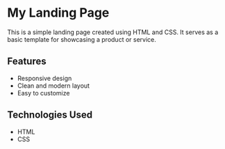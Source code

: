 # My Landing Page

This is a simple landing page created using HTML and CSS. It serves as a basic template for showcasing a product or service.

## Features

- Responsive design
- Clean and modern layout
- Easy to customize

## Technologies Used

- HTML
- CSS
